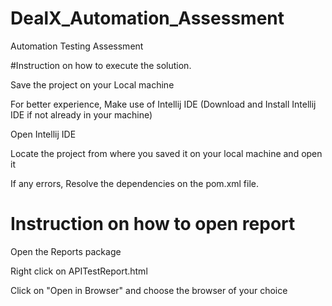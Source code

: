 # DealX_Automation_Assessment
 Automation Testing Assessment
 
#Instruction on how to execute the solution.

Save the project on your Local machine

For better experience, Make use of Intellij IDE (Download and Install Intellij IDE if not already in your machine)

Open Intellij IDE

Locate the project from where you saved it on your local machine and open it

If any errors, Resolve the dependencies on the pom.xml file.


# Instruction on how to open report
Open the Reports package

Right click on APITestReport.html

Click on "Open in Browser" and choose the browser of your choice
